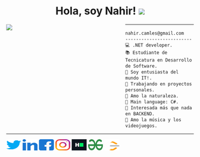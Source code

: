 <h1 align="center"><b>Hola, soy Nahir! </b><img src="https://media.giphy.com/media/hvRJCLFzcasrR4ia7z/giphy.gif" width="35"></h1>

<img align="left" src="https://media1.giphy.com/media/v1.Y2lkPTc5MGI3NjExY3VjYm1lZjNtbzg3NjgwZmNtcDEwMHF2djgzOXNqcnFqanI1N216eCZlcD12MV9pbnRlcm5hbF9naWZfYnlfaWQmY3Q9Zw/BmJ3fCQjQeVgVyxGsD/giphy.gif" width="320px"/>


<hr>

```
nahir.camles@gmail.com
-------------------------
💻 .NET developer.
📚 Estudiante de Tecnicatura en Desarrollo de Software.
📝 Soy entusiasta del mundo IT!.
🔭 Trabajando en proyectos personales.
🌱 Amo la naturaleza.
🌟 Main language: C#.
🚩 Interesada más que nada en BACKEND.
🎵 Amo la música y los videojuegos.
```
<hr>

<p align="left">
<a href="https://twitter.com/subhadeepzilong" target="blank"><img align="center" src="https://raw.githubusercontent.com/SubhadeepZilong/SubhadeepZilong/main/icons/Social/twitter.svg" alt="subhadeepzilong" height="30" width="40" /></a>
<a href="https://www.linkedin.com/in/nahir-campos/" target="blank"><img align="center" src="https://raw.githubusercontent.com/SubhadeepZilong/SubhadeepZilong/main/icons/Social/linked-in-alt.svg" alt="subhadeep-chakraborty-b341a8191" height="30" width="40" /></a>
<a href="https://fb.com/subhadeep.chakraborty.555" target="blank"><img align="center" src="https://raw.githubusercontent.com/SubhadeepZilong/SubhadeepZilong/main/icons/Social/facebook.svg" alt="subhadeep.chakraborty.555" height="30" width="40" /></a>
<a href="https://instagram.com/subhadeepzilong" target="blank"><img align="center" src="https://raw.githubusercontent.com/SubhadeepZilong/SubhadeepZilong/main/icons/Social/instagram.svg" alt="subhadeepzilong" height="30" width="40" /></a>
<a href="https://www.hackerrank.com/subhadeepchakra3" target="blank"><img align="center" src="https://raw.githubusercontent.com/SubhadeepZilong/SubhadeepZilong/main/icons/Social/hackerrank.svg" alt="subhadeepchakra3" height="30" width="40" /></a>
<a href="https://auth.geeksforgeeks.org/user/subhadeepchakraborty555" target="blank"><img align="center" src="https://raw.githubusercontent.com/SubhadeepZilong/SubhadeepZilong/main/icons/Social/geeks-for-geeks.svg" alt="subhadeepchakraborty555" height="30" width="40" /></a>
<a href="https://leetcode.com/subhadeepchakraborty555/" target="blank"><img align="center" src="https://raw.githubusercontent.com/SubhadeepZilong/SubhadeepZilong/main/icons/Social/leet-code.svg" alt="subhadeepchakraborty555" height="30" width="40" /></a>
</p>
